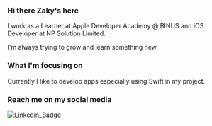 ### Hi there Zaky's here

I work as a Learner at Apple Developer Academy @ BINUS and iOS Developer at NP Solution Limited.

I'm always trying to grow and learn something new.

### What I'm focusing on

Currently I like to develop apps especially using Swift in my project.

### Reach me on my social media

[![Linkedin_Badge](https://img.shields.io/badge/-Linkedin-blue?style=flat-square&logo=Linkedin&logoColor=white&link=https://www.linkedin.com/in/harshkumarkhatri/)](https://www.linkedin.com/in/ahmadzakyw/)
